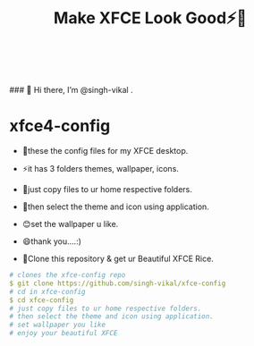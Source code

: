 <div align="center">
<h1>Make XFCE Look Good⚡👀 <h1>


<br>

</div>
### 👋 Hi there, I’m @singh-vikal .


# xfce4-config
- 👀these the config files for my XFCE desktop.
- ⚡it has 3 folders themes, wallpaper, icons.
- 💞️just copy files to ur home respective folders.
- 💬then select the theme and icon using application.
- 😊set the wallpaper u like.
- 😄thank you....:)


- 🔭Clone this repository & get ur Beautiful XFCE Rice.

```yaml
# clones the xfce-config repo
$ git clone https://github.com/singh-vikal/xfce-config
# cd in xfce-config
$ cd xfce-config
# just copy files to ur home respective folders.
# then select the theme and icon using application.
# set wallpaper you like
# enjoy your beautiful XFCE
```
